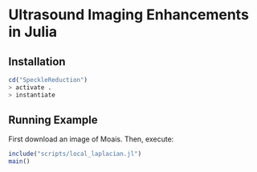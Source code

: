 
# Ultrasound Imaging Enhancements in Julia

## Installation

```julia
cd("SpeckleReduction")
> activate .
> instantiate
```

## Running Example
First download an image of Moais.
Then, execute:

```julia
include("scripts/local_laplacian.jl")
main()
```

